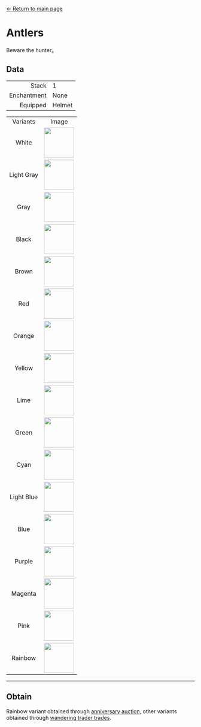 [← Return to main page](../)
# Antlers
Beware the hunter。

## Data
<table>
    <tr><td align="end">Stack</td><td>1</td></tr>
    <tr><td align="end">Enchantment</td><td>None</td></tr>
    <tr><td align="end">Equipped</td><td>Helmet</td></tr>
</table>
<table>
    <tr><td align="center">Variants</td><td align="center">Image</td></tr>
    <tr><td align="center">White</td><td><img src="https://i.imgur.com/Y7fU3Hv.png" height="80"/></td></tr>
    <tr><td align="center">Light Gray</td><td><img src="https://i.imgur.com/jo2ivlt.png" height="80"/></td></tr>
    <tr><td align="center">Gray</td><td><img src="https://i.imgur.com/ensFr4a.png" height="80"/></td></tr>
    <tr><td align="center">Black</td><td><img src="https://i.imgur.com/H7BiReg.png" height="80"/></td></tr>
    <tr><td align="center">Brown</td><td><img src="https://i.imgur.com/CqcpJ2p.png" height="80"/></td></tr>
    <tr><td align="center">Red</td><td><img src="https://i.imgur.com/75pOdPY.png" height="80"/></td></tr>
    <tr><td align="center">Orange</td><td><img src="https://i.imgur.com/lVl3wTr.png" height="80"/></td></tr>
    <tr><td align="center">Yellow</td><td><img src="https://i.imgur.com/aQosoL7.png" height="80"/></td></tr>
    <tr><td align="center">Lime</td><td><img src="https://i.imgur.com/xXT2cbW.png" height="80"/></td></tr>
    <tr><td align="center">Green</td><td><img src="https://i.imgur.com/GdTwpNO.png" height="80"/></td></tr>
    <tr><td align="center">Cyan</td><td><img src="https://i.imgur.com/iPhw4pO.png" height="80"/></td></tr>
    <tr><td align="center">Light Blue</td><td><img src="https://i.imgur.com/PvhmV43.png" height="80"/></td></tr>
    <tr><td align="center">Blue</td><td><img src="https://i.imgur.com/zJJMl25.png" height="80"/></td></tr>
    <tr><td align="center">Purple</td><td><img src="https://i.imgur.com/3F4eG8p.png" height="80"/></td></tr>
    <tr><td align="center">Magenta</td><td><img src="https://i.imgur.com/Q8oHGI4.png" height="80"/></td></tr>
    <tr><td align="center">Pink</td><td><img src="https://i.imgur.com/KsmZw9n.png" height="80"/></td></tr>
    <tr><td align="center">Rainbow</td><td><img src="https://i.imgur.com/UUlKFfU.gif" height="80"/></td></tr>
</table>

---

## Obtain
Rainbow variant obtained through <a href="../feature/anniversary.md">anniversary auction</a>, other variants obtained through <a href="../feature/enhanced_wandering_trader.md">wandering trader trades</a>.
